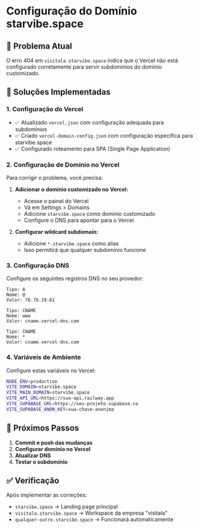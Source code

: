 # Configuração do Domínio starvibe.space

## 🚨 Problema Atual
O erro 404 em `visitala.starvibe.space` indica que o Vercel não está configurado corretamente para servir subdomínios do domínio customizado.

## 🔧 Soluções Implementadas

### 1. Configuração do Vercel
- ✅ Atualizado `vercel.json` com configuração adequada para subdomínios
- ✅ Criado `vercel-domain-config.json` com configuração específica para starvibe.space
- ✅ Configurado roteamento para SPA (Single Page Application)

### 2. Configuração de Domínio no Vercel
Para corrigir o problema, você precisa:

1. **Adicionar o domínio customizado no Vercel:**
   - Acesse o painel do Vercel
   - Vá em Settings > Domains
   - Adicione `starvibe.space` como domínio customizado
   - Configure o DNS para apontar para o Vercel

2. **Configurar wildcard subdomain:**
   - Adicione `*.starvibe.space` como alias
   - Isso permitirá que qualquer subdomínio funcione

### 3. Configuração DNS
Configure os seguintes registros DNS no seu provedor:

```
Tipo: A
Nome: @
Valor: 76.76.19.61

Tipo: CNAME  
Nome: www
Valor: cname.vercel-dns.com

Tipo: CNAME
Nome: *
Valor: cname.vercel-dns.com
```

### 4. Variáveis de Ambiente
Configure estas variáveis no Vercel:

```bash
NODE_ENV=production
VITE_DOMAIN=starvibe.space
VITE_MAIN_DOMAIN=starvibe.space
VITE_API_URL=https://sua-api.railway.app
VITE_SUPABASE_URL=https://seu-projeto.supabase.co
VITE_SUPABASE_ANON_KEY=sua-chave-anonima
```

## 🚀 Próximos Passos

1. **Commit e push das mudanças**
2. **Configurar domínio no Vercel**
3. **Atualizar DNS**
4. **Testar o subdomínio**

## ✅ Verificação
Após implementar as correções:
- `starvibe.space` → Landing page principal
- `visitala.starvibe.space` → Workspace da empresa "visitala"
- `qualquer-outro.starvibe.space` → Funcionará automaticamente
